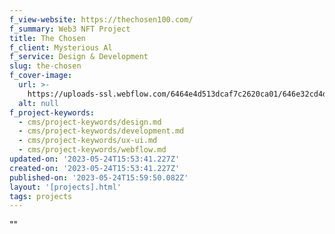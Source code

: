```yaml
---
f_view-website: https://thechosen100.com/
f_summary: Web3 NFT Project
title: The Chosen
f_client: Mysterious Al
f_service: Design & Development
slug: the-chosen
f_cover-image:
  url: >-
    https://uploads-ssl.webflow.com/6464e4d513dcaf7c2620ca01/646e32cd4d6e1e6a2ce66ad4_Group%202554.png
  alt: null
f_project-keywords:
  - cms/project-keywords/design.md
  - cms/project-keywords/development.md
  - cms/project-keywords/ux-ui.md
  - cms/project-keywords/webflow.md
updated-on: '2023-05-24T15:53:41.227Z'
created-on: '2023-05-24T15:53:41.227Z'
published-on: '2023-05-24T15:59:50.082Z'
layout: '[projects].html'
tags: projects
---
```


""
